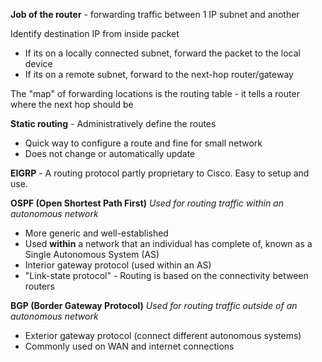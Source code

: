 **Job of the router** - forwarding traffic between 1 IP subnet and another

Identify destination IP from inside packet
- If its on a locally connected subnet, forward the packet to the local device
- If its on a remote subnet, forward to the next-hop router/gateway

The "map" of forwarding locations is the routing table - it tells a router where the next hop should be

**Static routing** - Administratively define the routes
- Quick way to configure a route and fine for small network
- Does not change or automatically update

**EIGRP** - A routing protocol partly proprietary to Cisco. Easy to setup and use.

**OSPF (Open Shortest Path First)** 
*Used for routing traffic within an autonomous network*
- More generic and well-established
- Used **within** a network that an individual has complete of, known as a Single Autonomous System (AS)
- Interior gateway protocol (used within an AS)
- "Link-state protocol" - Routing is based on the connectivity between routers

**BGP (Border Gateway Protocol)**
*Used for routing traffic outside of an autonomous network*
- Exterior gateway protocol (connect different autonomous systems)
- Commonly used on WAN and internet connections
